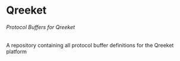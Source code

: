 # Qreeket
###### Protocol Buffers for Qreeket

A repository containing all protocol buffer definitions for the Qreeket platform
